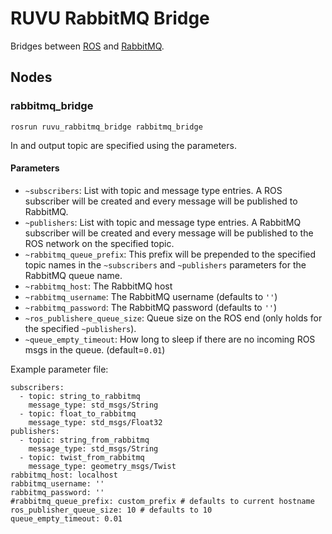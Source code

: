 # RUVU RabbitMQ Bridge

Bridges between [ROS](http://ros.org) and [RabbitMQ](https://www.rabbitmq.com/).

## Nodes

### rabbitmq_bridge

```
rosrun ruvu_rabbitmq_bridge rabbitmq_bridge
```

In and output topic are specified using the parameters.

#### Parameters

- `~subscribers`: List with topic and message type entries. A ROS subscriber will be created and every message will be published to RabbitMQ.
- `~publishers`: List with topic and message type entries. A RabbitMQ subscriber will be created and every message will be published to the ROS network on the specified topic.
- `~rabbitmq_queue_prefix`: This prefix will be prepended to the specified topic names in the `~subscribers` and `~publishers` parameters for the RabbitMQ queue name.
- `~rabbitmq_host`: The RabbitMQ host
- `~rabbitmq_username`: The RabbitMQ username (defaults to `''`)
- `~rabbitmq_password`: The RabbitMQ password (defaults to `''`)
- `~ros_publishere_queue_size`: Queue size on the ROS end (only holds for the specified `~publishers`).
- `~queue_empty_timeout`: How long to sleep if there are no incoming ROS msgs in the queue. (default=`0.01`)

Example parameter file:

```
subscribers:
  - topic: string_to_rabbitmq
    message_type: std_msgs/String
  - topic: float_to_rabbitmq
    message_type: std_msgs/Float32
publishers:
  - topic: string_from_rabbitmq
    message_type: std_msgs/String
  - topic: twist_from_rabbitmq
    message_type: geometry_msgs/Twist
rabbitmq_host: localhost
rabbitmq_username: ''
rabbitmq_password: ''
#rabbitmq_queue_prefix: custom_prefix # defaults to current hostname
ros_publisher_queue_size: 10 # defaults to 10
queue_empty_timeout: 0.01
```
